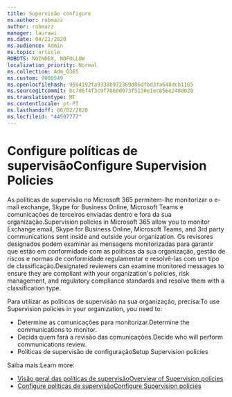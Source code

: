 ```yaml
---
title: Supervisão configure
ms.author: robmazz
author: robmazz
manager: laurawi
ms.date: 04/21/2020
ms.audience: Admin
ms.topic: article
ROBOTS: NOINDEX, NOFOLLOW
localization_priority: Normal
ms.collection: Adm_O365
ms.custom: 9000549
ms.openlocfilehash: 9694192fa9338b972369d06dfbd3fa648dcb1165
ms.sourcegitcommit: bc7d6f4f3c9f7060d073f5130e1ec856e248d020
ms.translationtype: MT
ms.contentlocale: pt-PT
ms.lasthandoff: 06/02/2020
ms.locfileid: "44507777"
---
```

# <a name="configure-supervision-policies"></a><span data-ttu-id="920e3-102">Configure políticas de supervisão</span><span class="sxs-lookup"><span data-stu-id="920e3-102">Configure Supervision Policies</span></span>

<span data-ttu-id="920e3-103">As políticas de supervisão no Microsoft 365 permitem-lhe monitorizar o e-mail exchange, Skype for Business Online, Microsoft Teams e comunicações de terceiros enviadas dentro e fora da sua organização.</span><span class="sxs-lookup"><span data-stu-id="920e3-103">Supervision policies in Microsoft 365 allow you to monitor Exchange email, Skype for Business Online, Microsoft Teams, and 3rd party communications sent inside and outside your organization.</span></span> <span data-ttu-id="920e3-104">Os revisores designados podem examinar as mensagens monitorizadas para garantir que estão em conformidade com as políticas da sua organização, gestão de riscos e normas de conformidade regulamentar e resolvê-las com um tipo de classificação.</span><span class="sxs-lookup"><span data-stu-id="920e3-104">Designated reviewers can examine monitored messages to ensure they are compliant with your organization's policies, risk management, and regulatory compliance standards and resolve them with a classification type.</span></span>

<span data-ttu-id="920e3-105">Para utilizar as políticas de supervisão na sua organização, precisa:</span><span class="sxs-lookup"><span data-stu-id="920e3-105">To use Supervision policies in your organization, you need to:</span></span>

- <span data-ttu-id="920e3-106">Determine as comunicações para monitorizar.</span><span class="sxs-lookup"><span data-stu-id="920e3-106">Determine the communications to monitor.</span></span>
- <span data-ttu-id="920e3-107">Decida quem fará a revisão das comunicações.</span><span class="sxs-lookup"><span data-stu-id="920e3-107">Decide who will perform communications review.</span></span>
- <span data-ttu-id="920e3-108">Políticas de supervisão de configuração</span><span class="sxs-lookup"><span data-stu-id="920e3-108">Setup Supervision policies</span></span>

<span data-ttu-id="920e3-109">Saiba mais:</span><span class="sxs-lookup"><span data-stu-id="920e3-109">Learn more:</span></span>

- [<span data-ttu-id="920e3-110">Visão geral das políticas de supervisão</span><span class="sxs-lookup"><span data-stu-id="920e3-110">Overview of Supervision policies</span></span>](https://docs.microsoft.com/microsoft-365/compliance/supervision-policies)
- [<span data-ttu-id="920e3-111">Configure políticas de supervisão</span><span class="sxs-lookup"><span data-stu-id="920e3-111">Configure Supervision policies</span></span>](https://docs.microsoft.com/microsoft-365/compliance/configure-supervision-policies)
